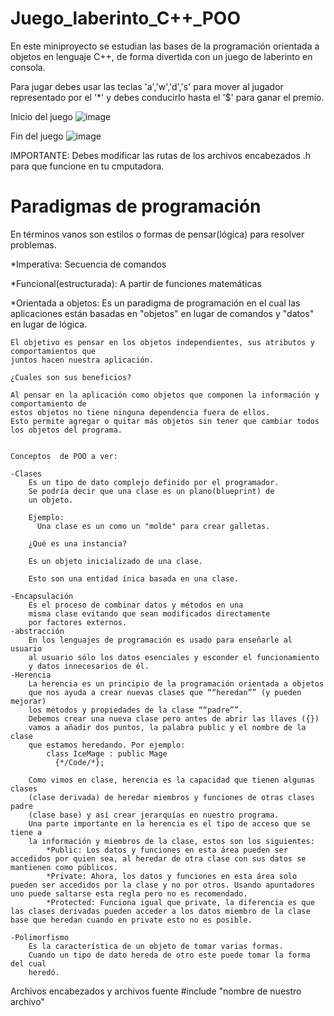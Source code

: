 # Juego_laberinto_C++_POO
En este miniproyecto se estudian las bases de la programación orientada a objetos en lenguaje C++, de forma divertida con un juego de laberinto en consola.

Para jugar debes usar las teclas 'a','w','d','s' para mover al jugador representado por el '*' y debes conducirlo hasta el '$' para ganar el premio.

Inicio del juego
![image](https://user-images.githubusercontent.com/44630882/125031664-8c41e180-e052-11eb-9ddc-4268d3bdd19c.png)

Fin del juego
![image](https://user-images.githubusercontent.com/44630882/125032084-112cfb00-e053-11eb-9d74-09e9390a9f1b.png)


IMPORTANTE: Debes modificar las rutas de los archivos encabezados .h para que funcione en tu cmputadora.

# Paradigmas de programación

En términos vanos son estilos o formas de pensar(lógica) para resolver problemas.

*Imperativa:  Secuencia de comandos

*Funcional(estructurada):   A partir de funciones matemáticas

*Orientada a objetos:
    Es un paradigma de programación en el cual las aplicaciones están basadas en "objetos"
    en lugar de comandos y "datos" en lugar de lógica.

    El objetivo es pensar en los objetos independientes, sus atributos y comportamientos que
    juntos hacen nuestra aplicación.

    ¿Cuales son sus beneficios?

    Al pensar en la aplicación como objetos que componen la información y comportamiento de
    estos objetos no tiene ninguna dependencia fuera de ellos.
    Esto permite agregar o quitar más objetos sin tener que cambiar todos los objetos del programa.


    Conceptos  de POO a ver:

    -Clases
        Es un tipo de dato complejo definido por el programador.
        Se podría decir que una clase es un plano(blueprint) de
        un objeto.

        Ejemplo:
          Una clase es un como un "molde" para crear galletas.

        ¿Qué es una instancia?

        Es un objeto inicializado de una clase.

        Esto son una entidad ínica basada en una clase.

    -Encapsulación
        Es el proceso de combinar datos y métodos en una
        misma clase evitando que sean modificados directamente
        por factores externos.
    -abstracción
        En los lenguajes de programación es usado para enseñarle al usuario
        al usuario sólo los datos esenciales y esconder el funcionamiento
        y datos innecesarios de él.
    -Herencia
        La herencia es un principio de la programación orientada a objetos
        que nos ayuda a crear nuevas clases que ““heredan”” (y pueden mejorar)
        los métodos y propiedades de la clase ““padre””.
        Debemos crear una nueva clase pero antes de abrir las llaves ({})
        vamos a añadir dos puntos, la palabra public y el nombre de la clase
        que estamos heredando. Por ejemplo:
            class IceMage : public Mage
              {*/Code/*};

        Como vimos en clase, herencia es la capacidad que tienen algunas clases
        (clase derivada) de heredar miembros y funciones de otras clases padre
        (clase base) y así crear jerarquías en nuestro programa.
        Una parte importante en la herencia es el tipo de acceso que se tiene a
        la información y miembros de la clase, estos son los siguientes:
            *Public: Los datos y funciones en esta área pueden ser accedidos por quien sea, al heredar de otra clase con sus datos se mantienen como públicos.
            *Private: Ahora, los datos y funciones en esta área solo pueden ser accedidos por la clase y no por otros. Usando apuntadores uno puede saltarse esta regla pero no es recomendado.
            *Protected: Funciona igual que private, la diferencia es que las clases derivadas pueden acceder a los datos miembro de la clase base que heredan cuando en private esto no es posible.

    -Polimorfismo
        Es la característica de un objeto de tomar varias formas.
        Cuando un tipo de dato hereda de otro este puede tomar la forma del cual
        heredó.



Archivos encabezados y archivos fuente
#include "nombre de nuestro archivo"
